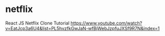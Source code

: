 # netflix
React JS Netflix Clone Tutorial 
https://www.youtube.com/watch?v=EatJcp3a6U4&list=PL5hvzfkGwJaN-wfBjWebJzpfuJXSf9R7N&index=1
